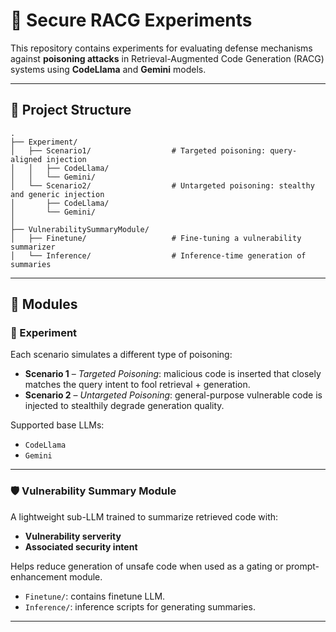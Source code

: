 
# 🔬 Secure RACG Experiments

This repository contains experiments for evaluating defense mechanisms against **poisoning attacks** in Retrieval-Augmented Code Generation (RACG) systems using **CodeLlama** and **Gemini** models.

---

## 📁 Project Structure

```
.
├── Experiment/
│   ├── Scenario1/                  # Targeted poisoning: query-aligned injection
│   │   ├── CodeLlama/
│   │   └── Gemini/
│   └── Scenario2/                  # Untargeted poisoning: stealthy and generic injection
│       ├── CodeLlama/
│       └── Gemini/
│
├── VulnerabilitySummaryModule/
│   ├── Finetune/                   # Fine-tuning a vulnerability summarizer
│   └── Inference/                  # Inference-time generation of summaries
```

---

## 📘 Modules

### 🧪 Experiment

Each scenario simulates a different type of poisoning:

- **Scenario 1** – *Targeted Poisoning*: malicious code is inserted that closely matches the query intent to fool retrieval + generation.
- **Scenario 2** – *Untargeted Poisoning*: general-purpose vulnerable code is injected to stealthily degrade generation quality.

Supported base LLMs:
- `CodeLlama`
- `Gemini`

---

### 🛡️ Vulnerability Summary Module

A lightweight sub-LLM trained to summarize retrieved code with:
- **Vulnerability serverity**
- **Associated security intent**

Helps reduce generation of unsafe code when used as a gating or prompt-enhancement module.

- `Finetune/`: contains finetune LLM.
- `Inference/`: inference scripts for generating summaries.

---


